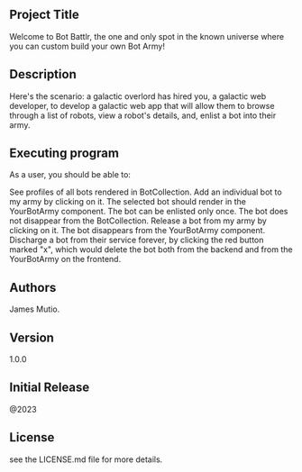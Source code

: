 ## Project Title
Welcome to Bot Battlr, the one and only spot in the known universe where you can custom build your own Bot Army! 
## Description
Here's the scenario: a galactic overlord has hired you, a galactic web developer, to develop a galactic web app that will allow them to browse through a list of robots, view a robot's details, and, enlist a bot into their army.
## Executing program
As a user, you should be able to:

See profiles of all bots rendered in BotCollection.
Add an individual bot to my army by clicking on it. The selected bot should render in the YourBotArmy component. The bot can be enlisted only once. The bot does not disappear from the BotCollection.
Release a bot from my army by clicking on it. The bot disappears from the YourBotArmy component.
Discharge a bot from their service forever, by clicking the red button marked "x", which would delete the bot both from the backend and from the YourBotArmy on the frontend.
## Authors
James Mutio.
## Version 
1.0.0
## Initial Release
@2023
## License
see the LICENSE.md file for more details.
